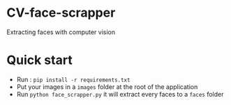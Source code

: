 # CV-face-scrapper
Extracting faces with computer vision
# Quick start
- Run : `pip install -r requirements.txt`  
- Put your images in a `images` folder at the root of the application  
- Run `python face_scrapper.py` it will extract every faces to a `faces` folder
